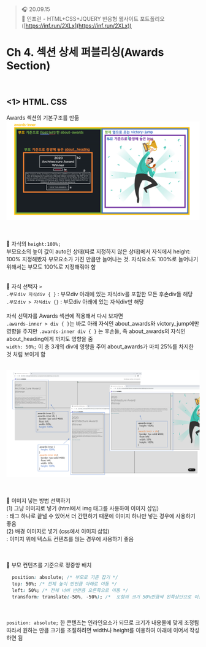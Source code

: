 ﻿> 🎧 20.09.15 <br>
> 🧩 인프런 - HTML+CSS+JQUERY 반응형 웹사이트 포트폴리오 ([https://inf.run/2XLx](https://inf.run/2XLx))

# Ch 4. 섹션 상세 퍼블리싱(Awards Section)

<br>

## <1> HTML. CSS

Awards 섹션의 기본구조를 만듦<br>
![Awards Section 구조](./Img/4-2.png)<br>
<br><br>

🍕 자식의 `height:100%;`<br>
부모요소의 높이 값이 auto인 상태(따로 지정하지 않은 상태)에서 자식에서 height: 100% 지정해봤자 부모요소가 가진 만큼만 늘어나는 것. 자식요소도 100%로 늘어나기 위해서는 부모도 100%로 지정해줘야 함<br>
<br>

🍕 자식 선택자 `>`<br>
`.부모div 자식div { }` : 부모div 아래에 있는 자식div를 포함한 모든 후손div들 해당<br>
`.부모div > 자식div {}` : 부모div 아래에 있는 자식div만 해당<br>
<br>
자식 선택자를 Awards 섹션에 적용해서 다시 보자면<br> 
`.awards-inner > div { }`는 바로 아래 자식인 about_awards와 victory_jump에만 영향을 주지만 `.awards-inner div { }` 는 후손들, 즉 about_awards의 자식인 about_heading에게 까지도 영향을 줌<br>
`width: 50%;` 이 총 3개의 div에 영향을 주어 about_awards가 마치 25%를 차지한 것 처럼 보이게 함<br>
<br>

![자식과 부모의 height](./Img/4-1.png)<br>
<br><br>

🍕 이미지 넣는 방법 선택하기<br>
(1) 그냥 이미지로 넣기 (html에서 img 태그를 사용하여 이미지 삽입)<br>
 : 태그 하나로 끝낼 수 있어서 더 간편하기 때문에 이미지 하나만 넣는 경우에 사용하기 좋음<br>
(2) 배경 이미지로 넣기 (css에서 이미지 삽입)<br>
 : 이미지 위에 텍스트 컨텐츠를 얹는 경우에 사용하기 좋음<br>
<br><br>

🍕 부모 컨텐츠를 기준으로 정중앙 배치<br>
```css
  position: absolute; /* 부모로 기준 잡기 */
  top: 50%; /* 전체 높이 반만큼 아래로 이동 */
  left: 50%; /* 전체 너비 반만큼 오른쪽으로 이동 */
  transform: translate(-50%, -50%); /*  도형의 크기 50%만큼씩 왼쪽상단으로 이동*/
```
<br><br>
`position: absolute;` 한 콘텐츠는 인라인요소가 되므로 크기가 내용물에 맞게 조정됨<br>
따라서 원하는 만큼 크기를 조절하려면 width나 height를 이용하여 아래에 이어서 작성하면 됨<br>


